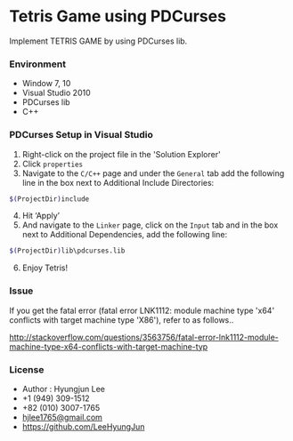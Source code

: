 # Tetris Game using PDCurses

Implement TETRIS GAME by using PDCurses lib.

### Environment

* Window 7, 10
* Visual Studio 2010
* PDCurses lib
* C++

### PDCurses Setup in Visual Studio

1. Right-click on the project file in the 'Solution Explorer'
2. Click `properties`
3. Navigate to the `C/C++` page and under the `General` tab add the following line in the box next to Additional Include Directories:

```sh
$(ProjectDir)include
```

4. Hit ‘Apply’
5. And navigate to the `Linker` page, click on the `Input` tab and in the box next to Additional Dependencies, add the following line:

```sh
$(ProjectDir)lib\pdcurses.lib
```
6. Enjoy Tetris!

### Issue

If you get the fatal error (fatal error LNK1112: module machine type 'x64' conflicts with target machine type 'X86'), refer to as follows..

http://stackoverflow.com/questions/3563756/fatal-error-lnk1112-module-machine-type-x64-conflicts-with-target-machine-typ




### License

* Author : Hyungjun Lee
* +1 (949) 309-1512
* +82 (010) 3007-1765
* hjlee1765@gmail.com
* https://github.com/LeeHyungJun

